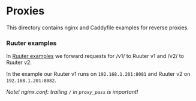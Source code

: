 # Proxies

This directory contains nginx and Caddyfile examples for reverse proxies.

### Ruuter examples

In [Ruuter examples](Ruuter) we forward requests for /v1/ to Ruuter v1 and /v2/ to Ruuter v2.

In the example our Ruuter v1 runs on `192.168.1.201:8081` and Ruuter v2 on `192.168.1.201:8082`.

*Note! nginx.conf: trailing `/` in `proxy_pass` is important!*

